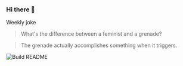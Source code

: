 ### Hi there 👋

Weekly joke


<!-- START_JOKE_SECTION -->


> What's the difference between a feminist and a grenade?

> The grenade actually accomplishes something when it triggers.
<!-- END_JOKE_SECTION -->



![Build README](https://github.com/ThomasTSWD/ThomasTSWD/workflows/Build%20README/badge.svg)


